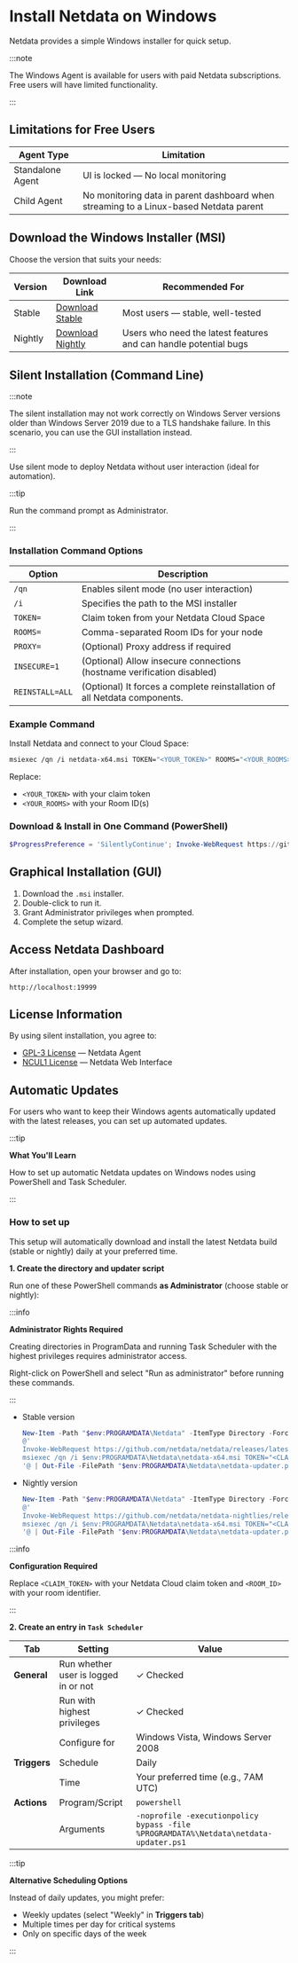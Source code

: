# Install Netdata on Windows

Netdata provides a simple Windows installer for quick setup.

:::note

The Windows Agent is available for users with paid Netdata subscriptions.  
Free users will have limited functionality.

:::

## Limitations for Free Users

| Agent Type       | Limitation                                                                            |
|------------------|---------------------------------------------------------------------------------------|
| Standalone Agent | UI is locked — No local monitoring                                                    |
| Child Agent      | No monitoring data in parent dashboard when streaming to a Linux-based Netdata parent |

## Download the Windows Installer (MSI)

Choose the version that suits your needs:

| Version | Download Link                                                                                             | Recommended For                                                  |
|---------|-----------------------------------------------------------------------------------------------------------|------------------------------------------------------------------|
| Stable  | [Download Stable](https://github.com/netdata/netdata/releases/latest/download/netdata-x64.msi)            | Most users — stable, well-tested                                 |
| Nightly | [Download Nightly](https://github.com/netdata/netdata-nightlies/releases/latest/download/netdata-x64.msi) | Users who need the latest features and can handle potential bugs |

## Silent Installation (Command Line)

:::note

The silent installation may not work correctly on Windows Server versions older than
Windows Server 2019 due to a TLS handshake failure.
In this scenario, you can use the GUI installation instead.

:::

Use silent mode to deploy Netdata without user interaction (ideal for automation).

:::tip

Run the command prompt as Administrator.

:::

### Installation Command Options

| Option          | Description                                                               |
|-----------------|---------------------------------------------------------------------------|
| `/qn`           | Enables silent mode (no user interaction)                                 |
| `/i`            | Specifies the path to the MSI installer                                   |
| `TOKEN=`        | Claim token from your Netdata Cloud Space                                 |
| `ROOMS=`        | Comma-separated Room IDs for your node                                    |
| `PROXY=`        | (Optional) Proxy address if required                                      |
| `INSECURE=1`    | (Optional) Allow insecure connections (hostname verification disabled)    |
| `REINSTALL=ALL` | (Optional) It forces a complete reinstallation of all Netdata components. |

### Example Command

Install Netdata and connect to your Cloud Space:

```bash
msiexec /qn /i netdata-x64.msi TOKEN="<YOUR_TOKEN>" ROOMS="<YOUR_ROOMS>"
```

Replace:

- `<YOUR_TOKEN>` with your claim token
- `<YOUR_ROOMS>` with your Room ID(s)

### Download & Install in One Command (PowerShell)

```powershell
$ProgressPreference = 'SilentlyContinue'; Invoke-WebRequest https://github.com/netdata/netdata/releases/latest/download/netdata-x64.msi -OutFile "netdata-x64.msi"; msiexec /qn /i netdata-x64.msi TOKEN=<YOUR_TOKEN> ROOMS=<YOUR_ROOMS>
```

## Graphical Installation (GUI)

1. Download the `.msi` installer.
2. Double-click to run it.
3. Grant Administrator privileges when prompted.
4. Complete the setup wizard.

## Access Netdata Dashboard

After installation, open your browser and go to:

```
http://localhost:19999
```

## License Information

By using silent installation, you agree to:

- [GPL-3 License](https://raw.githubusercontent.com/netdata/netdata/refs/heads/master/LICENSE) — Netdata Agent
- [NCUL1 License](https://app.netdata.cloud/LICENSE.txt) — Netdata Web Interface

## Automatic Updates

For users who want to keep their Windows agents automatically updated with the latest releases, you can set up automated updates.

:::tip

**What You'll Learn**

How to set up automatic Netdata updates on Windows nodes using PowerShell and Task Scheduler.

:::

### How to set up

This setup will automatically download and install the latest Netdata build (stable or nightly) daily at your preferred time.

**1. Create the directory and updater script**

Run one of these PowerShell commands **as Administrator** (choose stable or nightly):

:::info

**Administrator Rights Required**

Creating directories in ProgramData and running Task Scheduler with the highest privileges requires administrator access.

Right-click on PowerShell and select "Run as administrator" before running these commands.

:::

- Stable version

   ```powershell
   New-Item -Path "$env:PROGRAMDATA\Netdata" -ItemType Directory -Force
   @'
   Invoke-WebRequest https://github.com/netdata/netdata/releases/latest/download/netdata-x64.msi -OutFile $env:PROGRAMDATA\Netdata\netdata-x64.msi
   msiexec /qn /i $env:PROGRAMDATA\Netdata\netdata-x64.msi TOKEN="<CLAIM_TOKEN>" ROOMS="<ROOM_ID>"
   '@ | Out-File -FilePath "$env:PROGRAMDATA\Netdata\netdata-updater.ps1" -Encoding UTF8
   ```

- Nightly version

   ```powershell
   New-Item -Path "$env:PROGRAMDATA\Netdata" -ItemType Directory -Force
   @'
   Invoke-WebRequest https://github.com/netdata/netdata-nightlies/releases/latest/download/netdata-x64.msi -OutFile $env:PROGRAMDATA\Netdata\netdata-x64.msi
   msiexec /qn /i $env:PROGRAMDATA\Netdata\netdata-x64.msi TOKEN="<CLAIM_TOKEN>" ROOMS="<ROOM_ID>"
   '@ | Out-File -FilePath "$env:PROGRAMDATA\Netdata\netdata-updater.ps1" -Encoding UTF8
   ```

:::info

**Configuration Required**

Replace `<CLAIM_TOKEN>` with your Netdata Cloud claim token and `<ROOM_ID>` with your room identifier.

:::

**2. Create an entry in `Task Scheduler`**

| Tab          | Setting                              | Value                                                                                |
|--------------|--------------------------------------|--------------------------------------------------------------------------------------|
| **General**  | Run whether user is logged in or not | ✓ Checked                                                                            |
|              | Run with highest privileges          | ✓ Checked                                                                            |
|              | Configure for                        | Windows Vista, Windows Server 2008                                                   |
| **Triggers** | Schedule                             | Daily                                                                                |
|              | Time                                 | Your preferred time (e.g., 7AM UTC)                                                  |
| **Actions**  | Program/Script                       | `powershell`                                                                         |
|              | Arguments                            | `-noprofile -executionpolicy bypass -file %PROGRAMDATA%\Netdata\netdata-updater.ps1` |

:::tip

**Alternative Scheduling Options**

Instead of daily updates, you might prefer:

- Weekly updates (select "Weekly" in **Triggers tab**)
- Multiple times per day for critical systems
- Only on specific days of the week

:::
